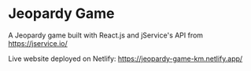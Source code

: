 # Jeopardy Game

A Jeopardy game built with React.js and jService's API from https://jservice.io/

Live website deployed on Netlify: https://jeopardy-game-km.netlify.app/
